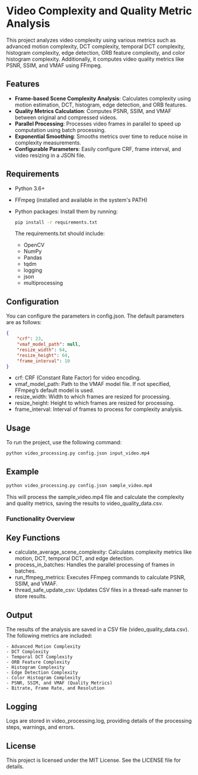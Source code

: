 # Video Complexity and Quality Metric Analysis

This project analyzes video complexity using various metrics such as advanced motion complexity, DCT complexity, temporal DCT complexity, histogram complexity, edge detection, ORB feature complexity, and color histogram complexity. Additionally, it computes video quality metrics like PSNR, SSIM, and VMAF using FFmpeg.

## Features

- **Frame-based Scene Complexity Analysis**: Calculates complexity using motion estimation, DCT, histogram, edge detection, and ORB features.
- **Quality Metrics Calculation**: Computes PSNR, SSIM, and VMAF between original and compressed videos.
- **Parallel Processing**: Processes video frames in parallel to speed up computation using batch processing.
- **Exponential Smoothing**: Smooths metrics over time to reduce noise in complexity measurements.
- **Configurable Parameters**: Easily configure CRF, frame interval, and video resizing in a JSON file.

## Requirements

- Python 3.6+
- FFmpeg (installed and available in the system's PATH)
- Python packages: Install them by running:

  ```bash
  pip install -r requirements.txt
  ```

  The requirements.txt should include:

  - OpenCV
  - NumPy
  - Pandas
  - tqdm
  - logging
  - json
  - multiprocessing

## Configuration

You can configure the parameters in config.json. The default parameters are as follows:

```Json
{
    "crf": 23,
    "vmaf_model_path": null,
    "resize_width": 64,
    "resize_height": 64,
    "frame_interval": 10
}
```

- crf: CRF (Constant Rate Factor) for video encoding.
- vmaf_model_path: Path to the VMAF model file. If not specified, FFmpeg’s default model is used.
- resize_width: Width to which frames are resized for processing.
- resize_height: Height to which frames are resized for processing.
- frame_interval: Interval of frames to process for complexity analysis.


## Usage
To run the project, use the following command:

```bash
python video_processing.py config.json input_video.mp4
```

## Example
```bash
python video_processing.py config.json sample_video.mp4
```

This will process the sample_video.mp4 file and calculate the complexity and quality metrics, saving the results to video_quality_data.csv.

### Functionality Overview

## Key Functions

- calculate_average_scene_complexity: Calculates complexity metrics like motion, DCT, temporal DCT, and edge detection.
- process_in_batches: Handles the parallel processing of frames in batches.
- run_ffmpeg_metrics: Executes FFmpeg commands to calculate PSNR, SSIM, and VMAF.
- thread_safe_update_csv: Updates CSV files in a thread-safe manner to store results.

## Output

The results of the analysis are saved in a CSV file (video_quality_data.csv). The following metrics are included:

	- Advanced Motion Complexity
	- DCT Complexity
	- Temporal DCT Complexity
	- ORB Feature Complexity
	- Histogram Complexity
	- Edge Detection Complexity
	- Color Histogram Complexity
	- PSNR, SSIM, and VMAF (Quality Metrics)
	- Bitrate, Frame Rate, and Resolution

## Logging

Logs are stored in video_processing.log, providing details of the processing steps, warnings, and errors.

## License

This project is licensed under the MIT License. See the LICENSE file for details.
